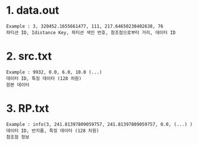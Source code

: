# 1. data.out
  ```
  Example : 3, 320452.1655661477, 111, 217.64650238402638, 76
  파티션 ID, Idistance Key, 파티션 색인 번호, 참조점으로부터 거리, 데이터 ID
  ```
# 2. src.txt
  ```
  Example : 9932, 0.0, 6.0, 10.0 (...)
  데이터 ID, 특징 데이터 (128 차원)
  원본 데이터
  ```
# 3. RP.txt
  ```
  Example : info(3, 241.81397809059757, 241.81397809059757, 0.0, (...) )
  데이터 ID, 반지름, 특징 데이터 (128 차원)
  참조점 정보
  ```
